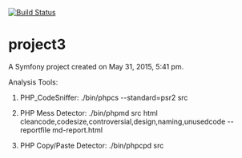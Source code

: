 <a href="https://travis-ci.org/panayotovyura/project3" target=_blank><img src="https://travis-ci.org/panayotovyura/project3.svg?branch=master" alt="Build Status"></a>

project3
========

A Symfony project created on May 31, 2015, 5:41 pm.

Analysis Tools:

1. PHP_CodeSniffer: ./bin/phpcs --standard=psr2 src

2. PHP Mess Detector: ./bin/phpmd src html cleancode,codesize,controversial,design,naming,unusedcode --reportfile md-report.html

3. PHP Copy/Paste Detector: ./bin/phpcpd src